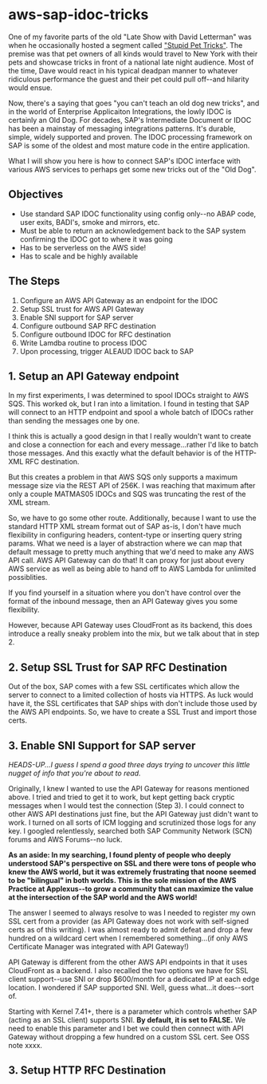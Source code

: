 # aws-sap-idoc-tricks

One of my favorite parts of the old "Late Show with David Letterman" was when he occasionally hosted a segment called ["Stupid Pet Tricks"](https://www.youtube.com/watch?v=RAVSaYZSWv8).  The premise was that pet owners of all kinds would travel to New York with their pets and showcase tricks in front of a national late night audience.  Most of the time, Dave would react in his typical deadpan manner to whatever ridiculous performance the guest and their pet could pull off--and hilarity would ensue.

Now, there's a saying that goes "you can't teach an old dog new tricks", and in the world of Enterprise Applicaiton Integrations, the lowly IDOC is certainly an Old Dog.  For decades, SAP's Intermediate Document or IDOC has been a mainstay of messaging integrations patterns.  It's durable, simple, widely supported and proven.  The IDOC processing framework on SAP is some of the oldest and most mature code in the entire application.

What I will show you here is how to connect SAP's IDOC interface with various AWS services to perhaps get some new tricks out of the "Old Dog".

## Objectives
- Use standard SAP IDOC functionality using config only--no ABAP code, user exits, BADI's, smoke and mirrors, etc.
- Must be able to return an acknowledgement back to the SAP system confirming the IDOC got to where it was going
- Has to be serverless on the AWS side!
- Has to scale and be highly available

## The Steps

1. Configure an AWS API Gateway as an endpoint for the IDOC
2. Setup SSL trust for AWS API Gateway
3. Enable SNI support for SAP server
4. Configure outbound SAP RFC destination 
5. Configure outbound IDOC for RFC destination
6. Write Lamdba routine to process IDOC
7. Upon processing, trigger ALEAUD IDOC back to SAP

## 1. Setup an API Gateway endpoint

In my first experiments, I was determined to spool IDOCs straight to AWS SQS.  This worked ok, but I ran into a limitation.  I found in testing that SAP will connect to an HTTP endpoint and spool a whole batch of IDOCs rather than sending the messages one by one.

I think this is actually a good design in that I really wouldn't want to create and close a connection for each and every message...rather I'd like to batch those messages.  And this exactly what the default behavior is of the HTTP-XML RFC destination.

But this creates a problem in that AWS SQS only supports a maximum message size via the REST API of 256K.  I was reaching that maximum after only a couple MATMAS05 IDOCs and SQS was truncating the rest of the XML stream.

So, we have to go some other route.  Additionally, because I want to use the standard HTTP XML stream format out of SAP as-is, I don't have much flexibility in configuring headers, content-type or inserting query string params.  What we need is a layer of abstraction where we can map that default message to pretty much anything that we'd need to make any AWS API call.  AWS API Gateway can do that!  It can proxy for just about every AWS service as well as being able to hand off to AWS Lambda for unlimited possiblities.

If you find yourself in a situation where you don't have control over the format of the inbound message, then an API Gateway gives you some flexibility.

However, because API Gateway uses CloudFront as its backend, this does introduce a really sneaky problem into the mix, but we talk about that in step 2.

## 2. Setup SSL Trust for SAP RFC Destination

Out of the box, SAP comes with a few SSL certificates which allow the server to connect to a limited collection of hosts via HTTPS.  As luck would have it, the SSL certificates that SAP ships with don't include those used by the AWS API endpoints.  So, we have to create a SSL Trust and import those certs.


## 3. Enable SNI Support for SAP server

*HEADS-UP...I guess I spend a good three days trying to uncover this little nugget of info that you're about to read.*

Originally, I knew I wanted to use the API Gateway for reasons mentioned above.  I tried and tried to get it to work, but kept getting back cryptic messages when I would test the connection (Step 3).  I could connect to other AWS API destinations just fine, but the API Gateway just didn't want to work.  I turned on all sorts of ICM logging and scrutinized those logs for any key.  I googled relentlessly, searched both SAP Community Network (SCN) forums and AWS Forums--no luck.

**As an aside:  In my searching, I found plenty of people who deeply understood SAP's perspective on SSL and there were tons of people who knew the AWS world, but it was extremely frustrating that noone seemed to be "bilingual" in both worlds.   This is the sole mission of the AWS Practice at Applexus--to grow a community that can maximize the value at the intersection of the SAP world and the AWS world!**

The answer I seemed to always resolve to was I needed to register my own SSL cert from a provider (as API Gateway does not work with self-signed certs as of this writing).  I was almost ready to admit defeat and drop a few hundred on a wildcard cert when I remembered something...(if only AWS Certificate Manager was integrated with API Gateway!)

API Gateway is different from the other AWS API endpoints in that it uses CloudFront as a backend.  I also recalled the two options we have for SSL client support--use SNI or drop $600/month for a dedicated IP at each edge location.  I wondered if SAP supported SNI.  Well, guess what...it does--sort of.

Starting with Kernel 7.41+, there is a parameter which controls whether SAP (acting as an SSL client) supports SNI.  **By default, it is set to FALSE.**  We need to enable this parameter and I bet we could then connect with API Gateway without dropping a few hundred on a custom SSL cert.  See OSS note xxxx.




## 3. Setup HTTP RFC Destination